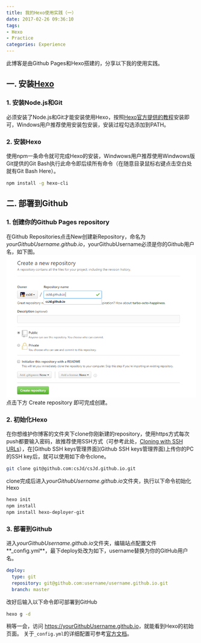 ```yaml
---
title: 我的Hexo使用实践（一）
date: 2017-02-26 09:36:10
tags:
- Hexo
- Practice
categories: Experience
---
```


此博客是由Github Pages和Hexo搭建的，分享以下我的使用实践。
## 一. 安装[Hexo](https://hexo.io/zh-cn/)
### 1. 安装Node.js和Git
必须安装了Node.js和Git才能安装使用Hexo，按照[Hexo官方提供的教程](https://hexo.io/zh-cn/docs/index.html)安装即可，Windows用户推荐使用安装包安装，安装过程勾选添加到PATH。

<!-- more -->

### 2. 安装Hexo
使用npm一条命令就可完成Hexo的安装，Windwows用户推荐使用Windwows版Git提供的Git Bash执行此命令即后续所有命令（在随意目录鼠标右键点击空白处就有Git Bash Here）。
``` bash
npm install -g hexo-cli
```

## 二. 部署到Github
### 1. 创建你的Github Pages repository
在Github Repositories点击New创建新Repository，命名为*yourGithubUsername.github.io*，yourGithubUsername必须是你的Github用户名，如下图。
![](https://github.com/csJd/csJd.github.io/raw/res/My-Practice-with-Hexo.png)
点击下方 Create repository 即可完成创建。

### 2. 初始化Hexo
在你想维护你博客的文件夹下clone你刚新建的repository，使用https方式每次push都要输入密码，故推荐使用SSH方式（可参考此处，[Cloning with SSH URLs](https://help.github.com/articles/which-remote-url-should-i-use/#cloning-with-ssh-urls)），在[Github SSH keys管理界面](Github SSH keys管理界面)上传你的PC的SSH key后，就可以使用如下命令clone。
``` bash
git clone git@github.com:csJd/csJd.github.io.git
```
clone完成后进入*yourGithubUsername.github.io*文件夹，执行以下命令初始化Hexo
``` bash
hexo init
npm install
npm install hexo-deployer-git
```
### 3. 部署到Github
进入*yourGithubUsername.github.io*文件夹，编辑站点配置文件**_config.yml**，最下deploy处改为如下，username替换为你的GitHub用户名。
``` yaml
deploy:
  type: git
  repository: git@github.com:username/username.github.io.git
  branch: master
```
改好后输入以下命令即可部署到GitHub
``` bash
hexo g -d
```
稍等一会，访问 <https://yourGithubUsername.github.io>，就能看到Hexo的初始页面。
关于`_config.yml`的详细配置可参考[官方文档](https://hexo.io/zh-cn/docs/configuration.html)。
